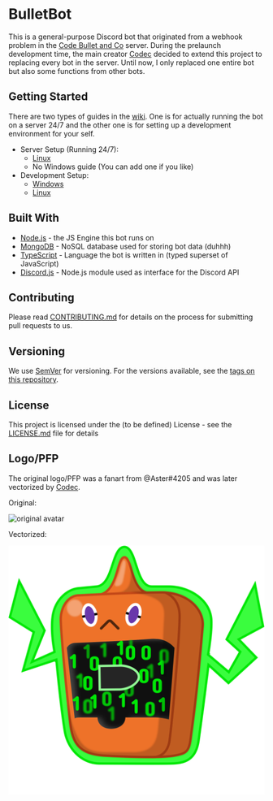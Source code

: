 # BulletBot

This is a general-purpose Discord bot that originated from a webhook problem in the [Code Bullet and Co](https://discord.gg/4dsf8ZY) server. During the prelaunch development time, the main creator [Codec](https://github.com/Jet132) decided to extend this project to replacing every bot in the server. Until now, I only replaced one entire bot but also some functions from other bots.

## Getting Started

There are two types of guides in the [wiki](https://github.com/Jet132/BulletBot/wiki). One is for actually running the bot on a server 24/7 and the other one is for setting up a development environment for your self.

- Server Setup (Running 24/7):
  - [Linux](https://github.com/Jet132/BulletBot/wiki/Linux-Server-Setup-Guide)
  - No Windows guide (You can add one if you like)
- Development Setup:
  - [Windows](https://github.com/Jet132/BulletBot/wiki/Windows-Dev-Setup-Guide)
  - [Linux](https://github.com/Jet132/BulletBot/wiki/Linux-Dev-Setup-Guide)

## Built With

- [Node.js](https://nodejs.org) - the JS Engine this bot runs on
- [MongoDB](https://www.mongodb.com) - NoSQL database used for storing bot data (duhhh)
- [TypeScript](https://www.typescriptlang.org/) - Language the bot is written in (typed superset of JavaScript)
- [Discord.js](https://discord.js.org) - Node.js module used as interface for the Discord API

## Contributing

Please read [CONTRIBUTING.md](CONTRIBUTING.md) for details on  the process for submitting pull requests to us.

## Versioning

We use [SemVer](http://semver.org/) for versioning. For the versions available, see the [tags on this repository](https://github.com/Jet132/BulletBot/tags).

## License

This project is licensed under the (to be defined) License - see the [LICENSE.md](LICENSE.md) file for details

## Logo/PFP

The original logo/PFP was a fanart from @Aster#4205 and was later vectorized by [Codec](https://github.com/Jet132/).

Original:

![original avatar](https://cdn.discordapp.com/attachments/427060301863583755/542077128087437322/5827f828-28ba-11e9-bff2-d5367668f050.png "Original Avatar")

Vectorized:

![vector avatar](media/BulletBot.svg "Vectorized Avatar")
